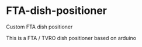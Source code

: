 # FTA-dish-positioner
Custom FTA dish positioner

This is a FTA / TVRO dish positioner based on arduino
